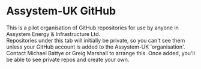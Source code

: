 # Assystem-UK GitHub
This is a pilot organisation of GitHub repositories for use by anyone in Assystem Energy & Infrastructure Ltd.  
Repositories under this tab will initially be private, so you can't see them unless your GitHub account is added to the Assystem-UK 'organisation'. Contact Michael Battye or Greig Marshall to arrange this. Once added, you'll be able to see private repos and create your own. 
